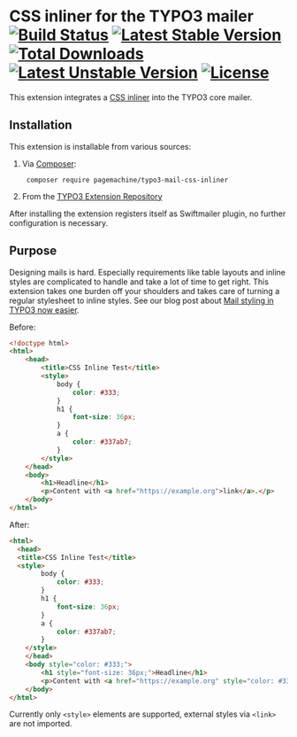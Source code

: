 # CSS inliner for the TYPO3 mailer [![Build Status](https://travis-ci.org/pagemachine/typo3-mail-css-inliner.svg)](https://travis-ci.org/pagemachine/typo3-mail-css-inliner) [![Latest Stable Version](https://poser.pugx.org/pagemachine/typo3-mail-css-inliner/v/stable)](https://packagist.org/packages/pagemachine/typo3-mail-css-inliner) [![Total Downloads](https://poser.pugx.org/pagemachine/typo3-mail-css-inliner/downloads)](https://packagist.org/packages/pagemachine/typo3-mail-css-inliner) [![Latest Unstable Version](https://poser.pugx.org/pagemachine/typo3-mail-css-inliner/v/unstable)](https://packagist.org/packages/pagemachine/typo3-mail-css-inliner) [![License](https://poser.pugx.org/pagemachine/typo3-mail-css-inliner/license)](https://packagist.org/packages/pagemachine/typo3-mail-css-inliner)

This extension integrates a [CSS inliner](https://packagist.org/packages/tijsverkoyen/css-to-inline-styles) into the TYPO3 core mailer.

## Installation

This extension is installable from various sources:

1. Via [Composer](https://packagist.org/packages/pagemachine/typo3-mail-css-inliner):

        composer require pagemachine/typo3-mail-css-inliner

2. From the [TYPO3 Extension Repository](https://extensions.typo3.org/extension/mail_css_inliner/)

After installing the extension registers itself as Swiftmailer plugin, no further configuration is necessary.

## Purpose

Designing mails is hard. Especially requirements like table layouts and inline styles are complicated to handle and take a lot of time to get right. This extension takes one burden off your shoulders and takes care of turning a regular stylesheet to inline styles. See our blog post about [Mail styling in TYPO3 now easier](https://www.pagemachine.de/blog/mail-styling-typo3/).

Before:

```html
<!doctype html>
<html>
    <head>
        <title>CSS Inline Test</title>
        <style>
            body {
                color: #333;
            }
            h1 {
                font-size: 36px;
            }
            a {
                color: #337ab7;
            }
        </style>
    </head>
    <body>
        <h1>Headline</h1>
        <p>Content with <a href="https://example.org">link</a>.</p>
    </body>
</html>
```

After:

```html
<html>
  <head>
  <title>CSS Inline Test</title>
  <style>
        body {
            color: #333;
        }
        h1 {
            font-size: 36px;
        }
        a {
            color: #337ab7;
        }
    </style>
    </head>
    <body style="color: #333;">
        <h1 style="font-size: 36px;">Headline</h1>
        <p>Content with <a href="https://example.org" style="color: #337ab7;" target="_blank">link</a>.</p>
    </body>
</html>
```

Currently only `<style>` elements are supported, external styles via `<link>` are not imported.
